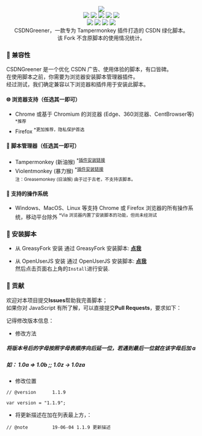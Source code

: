 <p align=center>
  <img src="https://user-images.githubusercontent.com/6754458/130888102-4b7b35b4-6532-4967-90df-118123ee8653.png"/>
  <br>
  <a title="Hits" target="_blank" href="https://github.com/88250/hits"><img src="https://hits.b3log.org/UjhhgtgTeams/CSDNGreener.svg"></a>
  <img src="https://img.shields.io/github/stars/UjhhgtgTeams/CSDNGreener?style=flat-square"/>
  <img src="https://img.shields.io/github/contributors/UjhhgtgTeams/CSDNGreener?style=flat-square"/>
  <img src="https://img.shields.io/github/commit-activity/y/UjhhgtgTeams/CSDNGreener?style=flat-square"/>
  <img src="https://img.shields.io/github/last-commit/UjhhgtgTeams/CSDNGreener?style=flat-square"/>
  <br>
  <img src="https://img.shields.io/github/issues/UjhhgtgTeams/CSDNGreener?style=flat-square"/>
  <img src="https://img.shields.io/github/issues-pr/UjhhgtgTeams/CSDNGreener?style=flat-square"/>
  <img src="https://img.shields.io/github/watchers/UjhhgtgTeams/CSDNGreener?style=flat-square"/>
  <img src="https://img.shields.io/github/issues-closed/UjhhgtgTeams/CSDNGreener?style=flat-square"/>
  <br>
  CSDNGreener，一款专为 Tampermonkey 插件打造的 CSDN 绿化脚本。<br>
  该 Fork 不含原脚本的使用情况统计。
</p>

### :iphone: 兼容性

CSDNGreener 是一个优化 CSDN 广告、使用体验的脚本，有口皆碑。  
在使用脚本之前，你需要为浏览器安装脚本管理器插件。  
经过测试，我们确定兼容以下浏览器和插件用于安装此脚本。

#### :globe_with_meridians: 浏览器支持（任选其一即可）

* Chrome 或基于 Chromium 的浏览器 (Edge、360浏览器、CentBrowser等) <sup>*推荐</sup>  
* Firefox <sup>*更加推荐，隐私保护首选</sup>

#### :see_no_evil: 脚本管理器（任选其一即可）

* Tampermonkey (新油猴) <sup>*<a href="https://www.tampermonkey.net/">插件安装链接</a></sup>  
* Violentmonkey (暴力猴) <sup>*<a href="https://violentmonkey.github.io/get-it/">插件安装链接</a></sup>  
<sub>注：Greasemonkey (旧油猴) 由于过于古老，不支持该脚本。</sub>

#### :test_tube: 支持的操作系统

* Windows、MacOS、Linux 等支持 Chrome 或 Firefox 浏览器的所有操作系统，移动平台除外 <sup>*Via 浏览器内置了安装脚本的功能，但尚未经测试</sup>

### :page_facing_up: 安装脚本

* 从 GreasyFork 安装
通过 GreasyFork 安装脚本: **[点我](https://greasyfork.org/zh-CN/scripts/446239)**  

* 从 OpenUserJS 安装
通过 OpenUserJS 安装脚本: **[点我](https://openuserjs.org/scripts/Ujhhgtg/CSDN%E4%BC%98%E5%8C%96%E8%84%9A%E6%9C%AC_-_%E4%B8%8D%E5%90%AB%E4%BD%BF%E7%94%A8%E6%83%85%E5%86%B5%E7%BB%9F%E8%AE%A1%E7%9A%84%E7%89%88%E6%9C%AC)**  
然后点击页面右上角的`Install`进行安装.

### :rocket: 贡献
欢迎对本项目提交**Issues**帮助我完善脚本；  
如果你对 JavaScript 有所了解，可以直接提交**Pull Requests**，要求如下：

记得修改版本信息：

* 修改方法
##### 将版本号后的字母按照字母表顺序向后延一位，若遇到最后一位就在该字母后加 a
##### 如： 1.0a => 1.0b ;; 1.0z -> 1.0za   

* 修改位置
```
// @version      1.1.9

var version = "1.1.9";
```

* 将更新描述在加在列表最上方，：

```
// @note         19-06-04 1.1.9 更新描述
```
